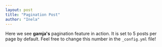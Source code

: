```yaml
---
layout: post
title: "Pagination Post"
author: "Inela"
---
```


Here we see **gamja's** pagination feature in action. It is set to 5 posts per page by default. Feel free to change this number in the `_config.yml` file!
